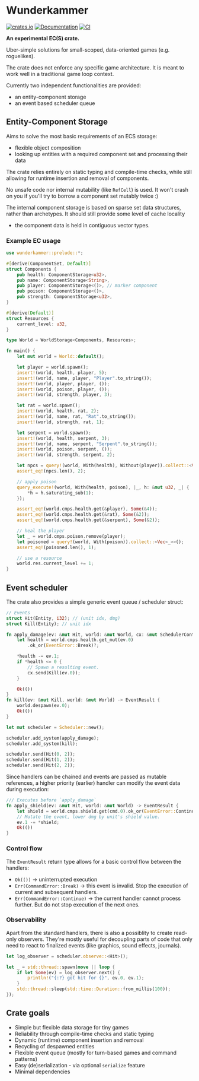 # Wunderkammer

[![crates.io](https://img.shields.io/crates/v/wunderkammer)](https://crates.io/crates/wunderkammer)
[![Documentation](https://img.shields.io/docsrs/wunderkammer)](https://docs.rs/wunderkammer/)
[![CI](https://github.com/maciekglowka/wunderkammer/actions/workflows/rust.yml/badge.svg)](https://github.com/maciekglowka/wunderkammer/actions/workflows/rust.yml)

**An experimental EC(S) crate.**

Uber-simple solutions for small-scoped, data-oriented games (e.g. roguelikes).

The crate does not enforce any specific game architecture.
It is meant to work well in a traditional game loop context.

Currently two independent functionalities are provided:
- an entity-component storage
- an event based scheduler queue

## Entity-Component Storage

Aims to solve the most basic requirements of an ECS storage:

- flexible object composition
- looking up entities with a required component set and processing their data

The crate relies entirely on static typing and compile-time checks, while still allowing
for runtime insertion and removal of components.

No unsafe code nor internal mutability (like `RefCell`) is used.
It won't crash on you if you'll try to borrow a component set mutably twice :)

The internal component storage is based on sparse set data structures, rather than archetypes.
It should still provide some level of cache locality
- the component data is held in contiguous vector types.

### Example EC usage

```rust
use wunderkammer::prelude::*;

#[derive(ComponentSet, Default)]
struct Components {
    pub health: ComponentStorage<u32>,
    pub name: ComponentStorage<String>,
    pub player: ComponentStorage<()>, // marker component
    pub poison: ComponentStorage<()>,
    pub strength: ComponentStorage<u32>,
}

#[derive(Default)]
struct Resources {
    current_level: u32,
}

type World = WorldStorage<Components, Resources>;

fn main() {
    let mut world = World::default();

    let player = world.spawn();
    insert!(world, health, player, 5);
    insert!(world, name, player, "Player".to_string());
    insert!(world, player, player, ());
    insert!(world, poison, player, ());
    insert!(world, strength, player, 3);

    let rat = world.spawn();
    insert!(world, health, rat, 2);
    insert!(world, name, rat, "Rat".to_string());
    insert!(world, strength, rat, 1);

    let serpent = world.spawn();
    insert!(world, health, serpent, 3);
    insert!(world, name, serpent, "Serpent".to_string());
    insert!(world, poison, serpent, ());
    insert!(world, strength, serpent, 2);

    let npcs = query!(world, With(health), Without(player)).collect::<Vec<_>>();
    assert_eq!(npcs.len(), 2);

    // apply poison
    query_execute!(world, With(health, poison), |_, h: &mut u32, _| {
        *h = h.saturating_sub(1);
    });

    assert_eq!(world.cmps.health.get(&player), Some(&4));
    assert_eq!(world.cmps.health.get(&rat), Some(&2));
    assert_eq!(world.cmps.health.get(&serpent), Some(&2));

    // heal the player
    let _ = world.cmps.poison.remove(player);
    let poisoned = query!(world, With(poison)).collect::<Vec<_>>();
    assert_eq!(poisoned.len(), 1);

    // use a resource
    world.res.current_level += 1;
}
```

## Event scheduler

The crate also provides a simple generic event queue / scheduler struct:

```rust ignore
// Events
struct Hit(Entity, i32); // (unit idx, dmg)
struct Kill(Entity); // unit idx

fn apply_damage(ev: &mut Hit, world: &mut World, cx: &mut SchedulerContext) -> EventResult {
    let health = world.cmps.health.get_mut(ev.0)
        .ok_or(EventError::Break)?;

    *health -= ev.1;
    if *health <= 0 {
        // Spawn a resulting event.
        cx.send(Kill(ev.0));
    }

    Ok(())
}
fn kill(ev: &mut Kill, world: &mut World) -> EventResult {
    world.despawn(ev.0);
    Ok(())
}

let mut scheduler = Scheduler::new();

scheduler.add_system(apply_damage);
scheduler.add_system(kill);

scheduler.send(Hit(0, 2));
scheduler.send(Hit(1, 2));
scheduler.send(Hit(2, 2));
```

Since handlers can be chained and events are passed as mutable references,
a higher priority (earlier) handler can modify the event data during execution:

```rust ignore
/// Executes before `apply_damage`
fn apply_shield(ev: &mut Hit, world: &mut World) -> EventResult {
    let shield = world.cmps.shield.get(cmd.0).ok_or(EventError::Continue)?;
    // Mutate the event, lower dmg by unit's shield value.
    ev.1 -= *shield;
    Ok(())
}
```

### Control flow

The `EventResult` return type allows for a basic control flow between the handlers:

- `Ok(())` -> uninterrupted execution
- `Err(CommandError::Break)` -> this event is invalid. Stop the execution of
    current and subsequent handlers.
- `Err(CommandError::Continue)` -> the current handler cannot process further.
    But do not stop execution of the next ones.

### Observability

Apart from the standard handlers, there is also a possiblity to create read-only observers.
They're mostly useful for decoupling parts of code that only need to react to finalized events
(like graphics, sound effects, journals).

```rust ignore
let log_observer = scheduler.observe::<Hit>();

let _ = std::thread::spawn(move || loop {
    if let Some(ev) = log_observer.next() {
        println!("{:?} got hit for {}", ev.0, ev.1);
    }
    std::thread::sleep(std::time::Duration::from_millis(100));
});
```

## Crate goals

- Simple but flexible data storage for tiny games
- Reliability through compile-time checks and static typing
- Dynamic (runtime) component insertion and removal
- Recycling of despawned entities
- Flexible event queue (mostly for turn-based games and command patterns)
- Easy (de)serialization - via optional `serialize` feature
- Minimal dependencies
